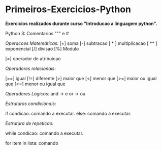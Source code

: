 # Primeiros-Exercicios-Python

**Exercicios realizados durante curso "Introducao a linguagem python".**

Python 3:
Comentarios """ e #

*Operacoes Matemáticas:*
[+] soma
[-] subtracao
[ * ] multiplicacao
[ ** ] exponencial
[/] divisao
[%] Modulo

[=] operador de atribuicao 

*Operadores relacionais:*

[==] igual
[!=] diferente
[>] maior que
[<] menor que
[>=] maior ou igual que
[<=] menor ou igual que

*Operadores Lógicos:*
and -> e
or -> ou

*Estruturas condicionais:*

if condicao:
    comando a executar.
else:
    comando a executar.

*Estrutura de repeticao:*

while condicao:
    comando a executar.

for item in lista:
    comando
